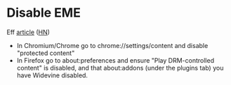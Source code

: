 # Disable EME

Eff [article](https://www.eff.org/deeplinks/2017/10/drms-dead-canary-how-we-just-lost-web-what-we-learned-it-and-what-we-need-do-next) ([HN](https://news.ycombinator.com/item?id=15795808))


- In Chromium/Chrome go to chrome://settings/content and disable "protected content"
- In Firefox go to about:preferences and ensure "Play DRM-controlled content" is disabled, and that about:addons (under the plugins tab) you have Widevine disabled.
